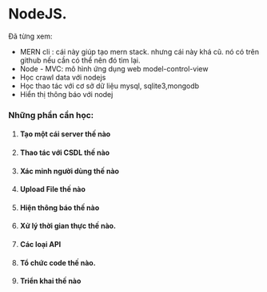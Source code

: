 # NodeJS.

Đã từng xem:

* MERN cli : cái này giúp tạo mern stack. nhưng cái này khá cũ. nó có trên github nếu cần có thể nên đó tìm lại.
* Node - MVC: mô hình ứng dụng web model-control-view
* Học crawl data với nodejs
* Học thao tác với cơ sở dữ liệu mysql, sqlite3,mongodb
* Hiển thị thông báo với nodej

### Những phần cần học:

1. #### Tạo một cái server thế nào

2. #### Thao tác với CSDL thế nào

3. #### Xác minh người dùng thế nào

4. #### Upload File thế nào

5. #### Hiện thông báo thế nào

6. #### Xử lý thời gian thực thế nào.

7. #### Các loại API

8. #### Tổ chức code thế nào.

9. #### Triển khai thế nào